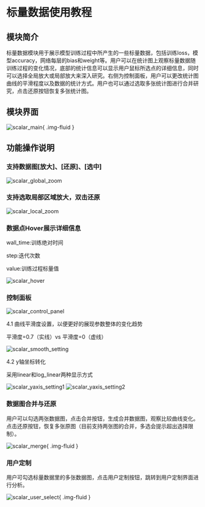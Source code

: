 # 标量数据使用教程

## 模块简介
标量数据模块用于展示模型训练过程中所产生的一些标量数据，包括训练loss，模型accuracy，网络每层的bias和weight等。用户可以在统计图上观察标量数据随训练过程的变化情况，底部的统计信息可以显示用户鼠标所选点的详细信息，同时可以选择全局放大或局部放大来深入研究。右侧为控制面板，用户可以更改统计图曲线的平滑程度以及数据的统计方式。用户也可以通过选取多张统计图进行合并研究，点击还原按钮恢复多张统计图。

## 模块界面


![scalar_main](./images/scalar/scalar_main.png){ .img-fluid }


## 功能操作说明
### 支持数据图[放大]、[还原]、[选中]


![scalar_global_zoom](./images/scalar/scalar_global_zoom.png)



### 支持选取局部区域放大，双击还原


![scalar_local_zoom](./images/scalar/scalar_local_zoom.gif)


### 数据点Hover展示详细信息

wall_time:训练绝对时间


step:迭代次数


value:训练过程标量值


![scalar_hover](./images/scalar/scalar_hover.png)


### 控制面板


![scalar_control_panel](./images/scalar/scalar_control_panel.png)


4.1 曲线平滑度设置，以便更好的展现参数整体的变化趋势


平滑度=0.7（实线）vs 平滑度=0（虚线）


![scalar_smooth_setting](./images/scalar/scalar_smooth_setting.png)


4.2 y轴坐标转化


采用linear和log_linear两种显示方式


![scalar_yaxis_setting1](./images/scalar/scalar_yaxis_setting1.png)
![scalar_yaxis_setting2](./images/scalar/scalar_yaxis_setting2.png)



### 数据图合并与还原


用户可以勾选两张数据图，点击合并按钮，生成合并数据图，观察比较曲线变化。点击还原按钮，恢复多张原图（目前支持两张图的合并，多选会提示超出选择限制）。


![scalar_merge](./images/scalar/scalar_merge.gif){ .img-fluid }


### 用户定制


用户可勾选标量数据里的多张数据图，点击用户定制按钮，跳转到用户定制界面进行分析。


![scalar_user_select](./images/scalar/scalar_user_select.gif){ .img-fluid }
